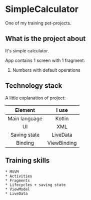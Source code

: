 # SimpleCalculator
One of my training pet-projects.
## What is the project about
It's simple calculator.

App contains 1 screen with 1 fragment:
1. Numbers with default operations

## Technology stack
A little explanation of project:

| Element | I use |
|:-------:|:-----:|
| Main language | Kotlin |
| UI | XML |
| Saving state | LiveData |
| Binding | ViewBinding |

## Training skills
    * MVVM
    * Activities
    * Fragments
    * Lifecycles + saving state
    * ViewModel
    * LiveData